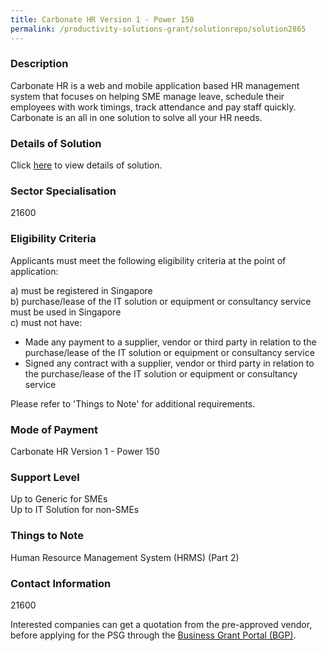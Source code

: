 ```yaml
---
title: Carbonate HR Version 1 - Power 150
permalink: /productivity-solutions-grant/solutionrepo/solution2865
---
```


### Description

Carbonate HR is a web and mobile application based HR management system that focuses on helping SME manage leave, schedule their employees with work timings, track attendance and pay staff quickly. Carbonate is an all in one solution to solve all your HR needs.

### Details of Solution

Click <a href='Carbonate Pte Ltd' target='_blank' rel='noopener'>here</a> to view details of solution.

### Sector Specialisation

21600

### Eligibility Criteria

Applicants must meet the following eligibility criteria at the point of application:

a) must be registered in Singapore <br>
b) purchase/lease of the IT solution or equipment or consultancy service must be used in Singapore <br>
c) must not have:
- Made any payment to a supplier, vendor or third party in relation to the purchase/lease of the IT solution or equipment or consultancy service
- Signed any contract with a supplier, vendor or third party in relation to the purchase/lease of the IT solution or equipment or consultancy service

Please refer to 'Things to Note' for additional requirements.

### Mode of Payment
Carbonate HR Version 1 - Power 150

### Support Level
Up to Generic for SMEs <br>
Up to IT Solution for non-SMEs

### Things to Note
Human Resource Management System (HRMS) (Part 2)

### Contact Information
21600

Interested companies can get a quotation from the pre-approved vendor, before applying for the PSG through the <a target='_blank' rel='noopener' href='https://www.businessgrants.gov.sg/'>Business Grant Portal (BGP)</a>.
